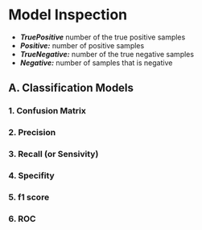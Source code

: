 
# Model Inspection

   - ___TruePositive___ number of the true positive samples
   - ___Positive:___ number of positive samples
   - ___TrueNegative:___ number of the true negative samples
   - ___Negative:___ number of samples that is negative


## A. Classification Models

### 1. Confusion Matrix

### 2. Precision

### 3. Recall (or Sensivity)

### 4. Specifity

### 5. f1 score

### 6. ROC
